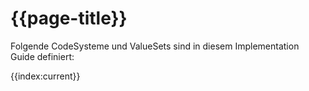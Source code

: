 # {{page-title}}

Folgende CodeSysteme und ValueSets sind in diesem Implementation Guide definiert:

{{index:current}}